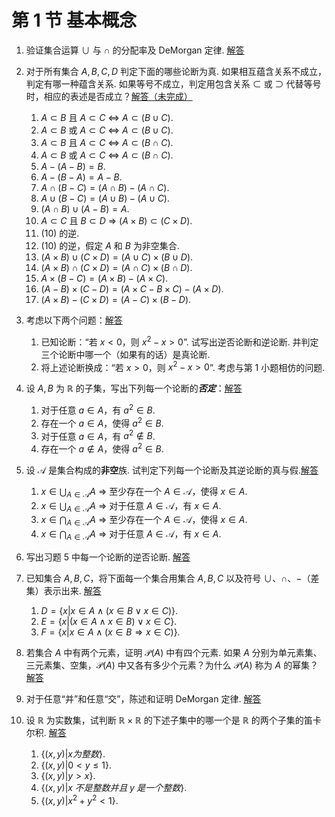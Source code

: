# 第 1 节 基本概念

1. 验证集合运算 $\cup$ 与 $\cap$ 的分配率及 DeMorgan 定律. [解答](../ans/01.0.01.md)
2. 对于所有集合 $A,B,C,D$ 判定下面的哪些论断为真. 如果相互蕴含关系不成立，判定有哪一种蕴含关系. 如果等号不成立，判定用包含关系 $\subset$ 或 $\supset$ 代替等号时，相应的表述是否成立？[解答（未完成）](../ans/01.0.02.md)
   1. $A\subset B$ 且 $A\subset C$ $\Longleftrightarrow$ $A \subset (B\cup C)$.
   2. $A\subset B$ 或 $A\subset C$ $\Longleftrightarrow$ $A\subset (B\cup C)$.
   3. $A\subset B$ 且 $A\subset C$ $\Longleftrightarrow$ $A\subset (B\cap C)$.
   4. $A\subset B$ 或 $A\subset C$ $\Longleftrightarrow$ $A\subset (B \cap C)$.
   5. $A-(A-B)=B$.
   6. $A-(B-A)=A-B$.
   7. $A\cap(B-C)=(A\cap B)-(A\cap C)$.
   8. $A\cup(B-C)=(A\cup B)-(A\cup C)$.
   9. $(A\cap B)\cup(A-B)=A$.
   10. $A\subset C$ 且 $B\subset D$ $\Longrightarrow$ $(A\times B)\subset (C\times D)$.
   11. (10) 的逆.
   12. (10) 的逆，假定 $A$ 和 $B$ 为非空集合.
   13. $(A\times B)\cup (C\times D)=(A\cup C)\times (B\cup D)$.
   14. $(A\times B)\cap (C\times D)=(A\cap C)\times (B\cap D)$.
   15. $A\times(B-C)=(A\times B)-(A\times C)$.
   16. $(A-B)\times(C-D)=(A\times C - B\times C)-(A\times D)$.
   17. $(A\times B)-(C\times D)=(A-C)\times(B - D)$.
3. 考虑以下两个问题：[解答](../ans/01.0.03.md)
   1. 已知论断：“若 $x<0$，则 $x^2-x>0$”. 试写出逆否论断和逆论断. 并判定三个论断中哪一个（如果有的话）是真论断.
   2. 将上述论断换成：“若 $x>0$，则 $x^2-x>0$”. 考虑与第 1 小题相仿的问题.
4. 设 $A, B$ 为 $\mathbb R$ 的子集，写出下列每一个论断的***否定***：[解答](../ans/01.0.04.md)
   1. 对于任意 $a\in A$，有 $a^2\in B$.
   2. 存在一个 $a\in A$，使得 $a^2\in B$.
   3. 对于任意 $a\in A$，有 $a^2\notin B$.
   4. 存在一个 $a\notin A$，使得 $a^2\in B$.

5. 设 $\mathcal A$ 是集合构成的**非空**族. 试判定下列每一个论断及其逆论断的真与假.[解答](../ans/01.0.05.md)
   1. $x\in\bigcup_{A\in \mathcal A}A$ $\Longrightarrow$ 至少存在一个 $A\in\mathcal A$，使得 $x\in A$.
   2. $x\in \bigcup_{A\in\mathcal A} A$ $\Longrightarrow$ 对于任意 $A\in \mathcal A$，有 $x\in A$.
   3. $x\in \bigcap_{A\in \mathcal A} A$ $\Longrightarrow$ 至少存在一个 $A\in \mathcal A$，使得 $x\in A$.
   4. $x\in \bigcap_{A\in \mathcal A} A$ $\Longrightarrow$ 对于任意 $A\in \mathcal A$，有 $x\in A$.

6. 写出习题 5 中每一个论断的逆否论断. [解答](../ans/01.0.06.md)
7. 已知集合 $A, B, C$，将下面每一个集合用集合 $A, B, C$ 以及符号 $\cup$、$\cap$、$-$（差集）表示出来. [解答](../ans/01.0.07.md)
   1. $D=\{x|x\in A \wedge (x\in B \vee x \in C)\}$.
   2. $E=\{x|(x\in A\wedge x\in B)\vee x \in C\}$.
   3. $F=\{x|x\in A\wedge(x\in B \Longrightarrow x\in C)\}$.
8. 若集合 $A$ 中有两个元素，证明 $\mathcal P(A)$ 中有四个元素. 如果 $A$ 分别为单元素集、三元素集、空集，$\mathcal P(A)$ 中又各有多少个元素？为什么 $\mathcal P(A)$ 称为 $A$ 的幂集？[解答](../ans/01.0.08.md)
9. 对于任意“并”和任意“交”，陈述和证明 DeMorgan 定律. [解答](../ans/01.0.09.md)
10. 设 $\mathbb R$ 为实数集，试判断 $\mathbb R\times \mathbb R$ 的下述子集中的哪一个是 $\mathbb R$ 的两个子集的笛卡尔积. [解答](../ans/01.0.10.md)
    1. $\{(x, y)|x 为整数\}$.
    2. $\{(x, y)|0<y\leq 1\}$.
    3. $\{(x, y)|y>x\}$.
    4. $\{(x, y)|x\;不是整数并且\;y\;是一个整数\}$.
    5. $\{(x, y)|x^2+y^2<1\}$.

